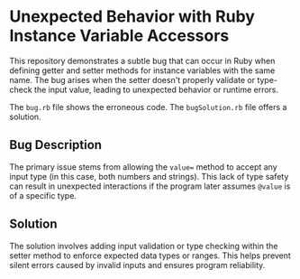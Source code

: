 # Unexpected Behavior with Ruby Instance Variable Accessors

This repository demonstrates a subtle bug that can occur in Ruby when defining getter and setter methods for instance variables with the same name.  The bug arises when the setter doesn't properly validate or type-check the input value, leading to unexpected behavior or runtime errors.

The `bug.rb` file shows the erroneous code. The `bugSolution.rb` file offers a solution.

## Bug Description

The primary issue stems from allowing the `value=` method to accept any input type (in this case, both numbers and strings).  This lack of type safety can result in unexpected interactions if the program later assumes `@value` is of a specific type.

## Solution

The solution involves adding input validation or type checking within the setter method to enforce expected data types or ranges. This helps prevent silent errors caused by invalid inputs and ensures program reliability.